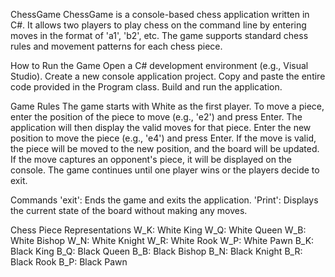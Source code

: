 ChessGame
ChessGame is a console-based chess application written in C#. It allows two players to play chess on the command line by entering moves in the format of 'a1', 'b2', etc. The game supports standard chess rules and movement patterns for each chess piece.

How to Run the Game
Open a C# development environment (e.g., Visual Studio).
Create a new console application project.
Copy and paste the entire code provided in the Program class.
Build and run the application.

Game Rules
The game starts with White as the first player.
To move a piece, enter the position of the piece to move (e.g., 'e2') and press Enter.
The application will then display the valid moves for that piece.
Enter the new position to move the piece (e.g., 'e4') and press Enter.
If the move is valid, the piece will be moved to the new position, and the board will be updated.
If the move captures an opponent's piece, it will be displayed on the console.
The game continues until one player wins or the players decide to exit.

Commands
'exit': Ends the game and exits the application.
'Print': Displays the current state of the board without making any moves.

Chess Piece Representations
W_K: White King
W_Q: White Queen
W_B: White Bishop
W_N: White Knight
W_R: White Rook
W_P: White Pawn
B_K: Black King
B_Q: Black Queen
B_B: Black Bishop
B_N: Black Knight
B_R: Black Rook
B_P: Black Pawn




